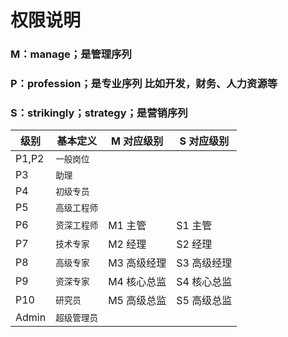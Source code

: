 # 权限说明

### M：manage；是管理序列

### P：profession；是专业序列 比如开发，财务、人力资源等

### S：strikingly；strategy；是营销序列

  

| 级别            |基本定义      |M 对应级别   |S 对应级别    |
|------------|-----------------|-----------|--------------|
|P1,P2       |`一般岗位`        |           |              |
|P3          |`助理`           |           |               |
|P4          |`初级专员`        |           |              |
|P5          |`高级工程师`      |           |              |
|P6          |`资深工程师`      |M1 主管    |S1 主管        |
|P7          |`技术专家`        |M2 经理    |S2 经理        |
|P8          |`高级专家`        |M3 高级经理|S3 高级经理     |
|P9          |`资深专家`        |M4 核心总监|S4 核心总监     |
|P10         |`研究员`          |M5 高级总监|S5 高级总监     |
|Admin       |`超级管理员`      |          |               |


 
<!--stackedit_data:
eyJoaXN0b3J5IjpbMjA4MzgzNzc4MV19
-->